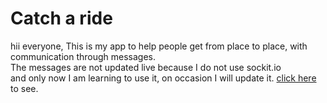 # Catch a ride
hii everyone, 
This is my app to help people get from place to place, with communication through messages.</br>
The messages are not updated live because I do not use sockit.io </br>
and only now I am learning to use it, on occasion I will update it.
<a href="https://catch-a--ride.herokuapp.com/">click here</a> to see.
